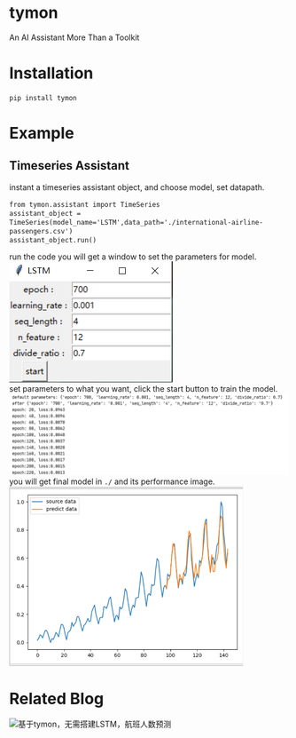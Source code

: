 # tymon
An AI Assistant More Than a Toolkit

# Installation
    pip install tymon
# Example
## Timeseries Assistant
instant a timeseries assistant object, and choose model, set datapath.  
    
    from tymon.assistant import TimeSeries
    assistant_object = TimeSeries(model_name='LSTM',data_path='./international-airline-passengers.csv')
    assistant_object.run() 
run the code you will get a window to set the parameters for model.  
![parameters_image](/example/time_series/set_parameters.png)  
set parameters to what you want, click the start button to train the model.  
![train_process](/example/time_series/train_process.png)  
you will get final model in `./` and its performance image.  
![result_image](/example/time_series/result.png)

# Related Blog
![基于tymon，无需搭建LSTM，航班人数预测](https://blog.csdn.net/tymon_xie/article/details/118501378?spm=1001.2014.3001.5502)


